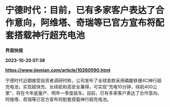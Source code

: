 # 宁德时代：目前，已有多家客户表达了合作意向，阿维塔、奇瑞等已官方宣布将配套搭载神行超充电池
**界面快报**

**2023-10-20 07:38**

**https://www.jiemian.com/article/10260590.html**

宁德时代近期接受投资者调研时称，公司发布了全球首款采用磷酸铁锂4C神行超充电池，实现超快充、长续航和高安全兼得，可实现“充电10分钟，续航400公里”，将在今年底量产、明年一季度装车。目前，已有多家客户表达了合作意向，阿维塔、奇瑞等已官方宣布将配套搭载神行超充电池。